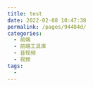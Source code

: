 ```yaml
---
title: test
date: 2022-02-08 10:47:38
permalink: /pages/94484d/
categories:
  - 前端
  - 前端工具库
  - 音视频
  - 视频
tags:
  - 
---
```


